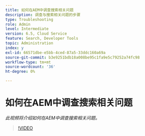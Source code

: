 ```yaml
---
title: 如何在AEM中调查搜索相关问题
description: 调查与搜索相关问题的步骤
type: Troubleshooting
role: Admin
level: Intermediate
version: 6.5, Cloud Service
feature: Search, Developer Tools
topic: Administration
index: y
exl-id: 66571dbe-e5bb-4ced-87a5-33ddc160a69a
source-git-commit: b3e9251bdb18a008be95c1fa9e5c79252a74fc98
workflow-type: tm+mt
source-wordcount: '36'
ht-degree: 0%

---
```


# 如何在AEM中调查搜索相关问题

*此视频将介绍如何在AEM中调查搜索相关问题。*

>[!VIDEO](https://video.tv.adobe.com/v/335467?quality=12&learn=on)
